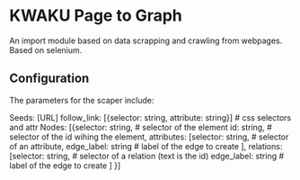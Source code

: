 # KWAKU Page to Graph

An import module based on data scrapping and crawling from webpages. Based on selenium.

## Configuration

The parameters for the scaper include:

Seeds: [URL]
follow_link: [{selector: string, attribute: string}] # css selectors and attr
Nodes: [{selector: string, # selector of the element
         id: string, # selector of the id wihing the element,
	 attributes: [selector: string, # selector of an attribute,
	  	      edge_label: string # label of the edge to create
		      ],
	 relations: [selector: string, # selector of a relation (text is the id)
	             edge_label: string # label of the edge to create
		     ]
		     }]


